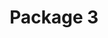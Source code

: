 ---
title: "Package 3"

description: "This package enhances Package 1 by adding a subwoofer, delivering the powerful low-end punch your sound system deserves. This is the go to package if you need to mostly play music for your audience. A wired vocal microphone package (microphone, stand and cable) is included with this package in case you need to make announcements between playing music."

image: "/assets/images/package3.jpg"

price: 129

items_included:
    - 1 x 1000W Full Range Powered Speaker
    - 1 x 1020W Powered Subwoofer
    - 1 x Subwoofer to Speaker Stand
    - 1 x Wired Vocal Microphone
    - 1 x 25 ft XLR Microphone Cable
    - 1 x Microphone Stand

features:
    - Bluetooth channel for playing audio from your phone/tablet
    - Two XLR and 1/4 inch TS inputs allowing you to connect one microphone and one instrument or two microphones
    - Hi-Z input for direct guitar connections
    - 3-Band and Parametric EQ for sound enhancement
    - Built in effects such as reverb to further enhance your sound

perfect_for:
    - Backyard parties
    - Corporate parties and events
    - Karaokes
    - DJs

system_power: 2020

upgrades: "Replace wired vocal microphone with a wireless vocal microphone for an extra $20 per day"


layout: package
---